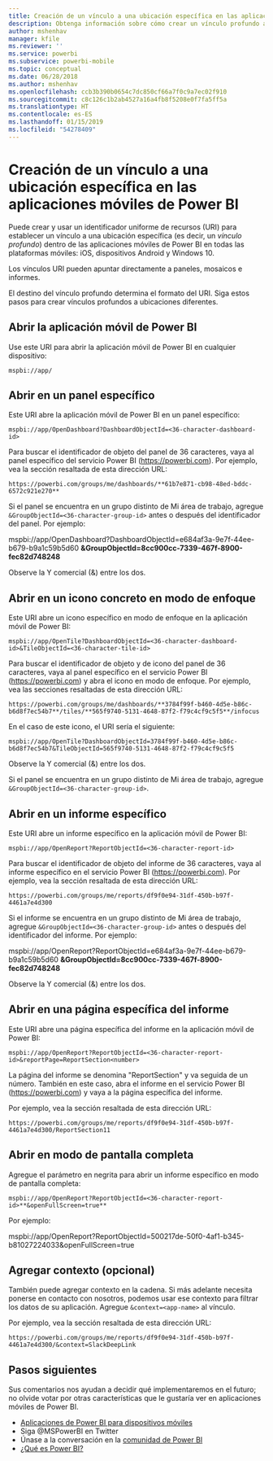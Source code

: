 ```yaml
---
title: Creación de un vínculo a una ubicación específica en las aplicaciones móviles de Power BI
description: Obtenga información sobre cómo crear un vínculo profundo a un panel, icono o informe específicos en la aplicación móvil de Power BI con un identificador uniforme de recursos (URI).
author: mshenhav
manager: kfile
ms.reviewer: ''
ms.service: powerbi
ms.subservice: powerbi-mobile
ms.topic: conceptual
ms.date: 06/28/2018
ms.author: mshenhav
ms.openlocfilehash: ccb3b390b0654c7dc850cf66a7f0c9a7ec02f910
ms.sourcegitcommit: c8c126c1b2ab4527a16a4fb8f5208e0f7fa5ff5a
ms.translationtype: HT
ms.contentlocale: es-ES
ms.lasthandoff: 01/15/2019
ms.locfileid: "54278409"
---
```

# <a name="create-a-link-to-a-specific-location-in-the-power-bi-mobile-apps"></a>Creación de un vínculo a una ubicación específica en las aplicaciones móviles de Power BI
Puede crear y usar un identificador uniforme de recursos (URI) para establecer un vínculo a una ubicación específica (es decir, un *vínculo profundo*) dentro de las aplicaciones móviles de Power BI en todas las plataformas móviles: iOS, dispositivos Android y Windows 10.

Los vínculos URI pueden apuntar directamente a paneles, mosaicos e informes.

El destino del vínculo profundo determina el formato del URI. Siga estos pasos para crear vínculos profundos a ubicaciones diferentes. 

## <a name="open-the-power-bi-mobile-app"></a>Abrir la aplicación móvil de Power BI
Use este URI para abrir la aplicación móvil de Power BI en cualquier dispositivo:

    mspbi://app/


## <a name="open-to-a-specific-dashboard"></a>Abrir en un panel específico
Este URI abre la aplicación móvil de Power BI en un panel específico:

    mspbi://app/OpenDashboard?DashboardObjectId=<36-character-dashboard-id>

Para buscar el identificador de objeto del panel de 36 caracteres, vaya al panel específico del servicio Power BI (https://powerbi.com). Por ejemplo, vea la sección resaltada de esta dirección URL:

`https://powerbi.com/groups/me/dashboards/**61b7e871-cb98-48ed-bddc-6572c921e270**`

Si el panel se encuentra en un grupo distinto de Mi área de trabajo, agregue `&GroupObjectId=<36-character-group-id>` antes o después del identificador del panel. Por ejemplo: 

mspbi://app/OpenDashboard?DashboardObjectId=e684af3a-9e7f-44ee-b679-b9a1c59b5d60 **&GroupObjectId=8cc900cc-7339-467f-8900-fec82d748248**

Observe la Y comercial (&) entre los dos.

## <a name="open-to-a-specific-tile-in-focus"></a>Abrir en un icono concreto en modo de enfoque
Este URI abre un icono específico en modo de enfoque en la aplicación móvil de Power BI:

    mspbi://app/OpenTile?DashboardObjectId=<36-character-dashboard-id>&TileObjectId=<36-character-tile-id>

Para buscar el identificador de objeto y de icono del panel de 36 caracteres, vaya al panel específico en el servicio Power BI (https://powerbi.com) y abra el icono en modo de enfoque. Por ejemplo, vea las secciones resaltadas de esta dirección URL:

`https://powerbi.com/groups/me/dashboards/**3784f99f-b460-4d5e-b86c-b6d8f7ec54b7**/tiles/**565f9740-5131-4648-87f2-f79c4cf9c5f5**/infocus`

En el caso de este icono, el URI sería el siguiente:

    mspbi://app/OpenTile?DashboardObjectId=3784f99f-b460-4d5e-b86c-b6d8f7ec54b7&TileObjectId=565f9740-5131-4648-87f2-f79c4cf9c5f5

Observe la Y comercial (&) entre los dos.

Si el panel se encuentra en un grupo distinto de Mi área de trabajo, agregue `&GroupObjectId=<36-character-group-id>`.

## <a name="open-to-a-specific-report"></a>Abrir en un informe específico
Este URI abre un informe específico en la aplicación móvil de Power BI:

    mspbi://app/OpenReport?ReportObjectId=<36-character-report-id>

Para buscar el identificador de objeto del informe de 36 caracteres, vaya al informe específico en el servicio Power BI (https://powerbi.com). Por ejemplo, vea la sección resaltada de esta dirección URL:

`https://powerbi.com/groups/me/reports/df9f0e94-31df-450b-b97f-4461a7e4d300`

Si el informe se encuentra en un grupo distinto de Mi área de trabajo, agregue `&GroupObjectId=<36-character-group-id>` antes o después del identificador del informe. Por ejemplo: 

mspbi://app/OpenReport?ReportObjectId=e684af3a-9e7f-44ee-b679-b9a1c59b5d60 **&GroupObjectId=8cc900cc-7339-467f-8900-fec82d748248**

Observe la Y comercial (&) entre los dos.

## <a name="open-to-a-specific-report-page"></a>Abrir en una página específica del informe
Este URI abre una página específica del informe en la aplicación móvil de Power BI:

    mspbi://app/OpenReport?ReportObjectId=<36-character-report-id>&reportPage=ReportSection<number>

La página del informe se denomina "ReportSection" y va seguida de un número. También en este caso, abra el informe en el servicio Power BI (https://powerbi.com) y vaya a la página específica del informe. 

Por ejemplo, vea la sección resaltada de esta dirección URL:

`https://powerbi.com/groups/me/reports/df9f0e94-31df-450b-b97f-4461a7e4d300/ReportSection11`

## <a name="open-in-full-screen-mode"></a>Abrir en modo de pantalla completa
Agregue el parámetro en negrita para abrir un informe específico en modo de pantalla completa:

    mspbi://app/OpenReport?ReportObjectId=<36-character-report-id>**&openFullScreen=true**

Por ejemplo: 

mspbi://app/OpenReport?ReportObjectId=500217de-50f0-4af1-b345-b81027224033&openFullScreen=true

## <a name="add-context-optional"></a>Agregar contexto (opcional)
También puede agregar contexto en la cadena. Si más adelante necesita ponerse en contacto con nosotros, podemos usar ese contexto para filtrar los datos de su aplicación. Agregue `&context=<app-name>` al vínculo.

Por ejemplo, vea la sección resaltada de esta dirección URL: 

`https://powerbi.com/groups/me/reports/df9f0e94-31df-450b-b97f-4461a7e4d300/&context=SlackDeepLink`

## <a name="next-steps"></a>Pasos siguientes
Sus comentarios nos ayudan a decidir qué implementaremos en el futuro; no olvide votar por otras características que le gustaría ver en aplicaciones móviles de Power BI. 

* [Aplicaciones de Power BI para dispositivos móviles](mobile-apps-for-mobile-devices.md)
* Siga @MSPowerBI en Twitter
* Únase a la conversación en la [comunidad de Power BI](http://community.powerbi.com/)
* [¿Qué es Power BI?](../../power-bi-overview.md)

